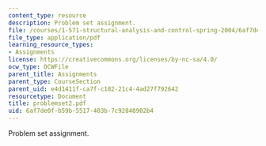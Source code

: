 ```yaml
---
content_type: resource
description: Problem set assignment.
file: /courses/1-571-structural-analysis-and-control-spring-2004/6af7de0fb59b5517403b7c92848902b4_problemset2.pdf
file_type: application/pdf
learning_resource_types:
- Assignments
license: https://creativecommons.org/licenses/by-nc-sa/4.0/
ocw_type: OCWFile
parent_title: Assignments
parent_type: CourseSection
parent_uid: e4d1411f-ca7f-c182-21c4-4ad27f792642
resourcetype: Document
title: problemset2.pdf
uid: 6af7de0f-b59b-5517-403b-7c92848902b4
---
```

Problem set assignment.